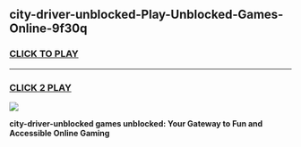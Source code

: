
## city-driver-unblocked-Play-Unblocked-Games-Online-9f30q
<h3>
<a href="https://premium76.site?title=city-driver-unblocked&ref=25A">CLICK TO PLAY</a></h3>
<hr>

<h3>
<a href="https://premium76.site?title=city-driver-unblocked&ref=25A">CLICK 2 PLAY</a>
  
</h3>

<a href="https://premium76.site?title=city-driver-unblocked&ref=25A"><img src="https://clearcache.store/games.png"></a>


**city-driver-unblocked games unblocked: Your Gateway to Fun and Accessible Online Gaming**
